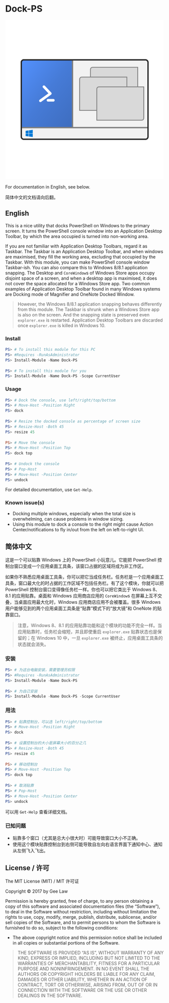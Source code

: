 # Dock-PS

![](logo.png)

For documentation in English, see below.

简体中文的文档请向后翻。

## English

This is a nice utility that docks PowerShell on Windows to the primary screen. It turns the PowerShell console window into an Application Desktop Toolbar, by which the area occupied is turned into non-working area.

If you are not familiar with Application Desktop Toolbars, regard it as Taskbar. The Taskbar is an Application Desktop Toolbar, and when windows are maximised, they fill the working area, excluding that occupied by the Taskbar. With this module, you can make PowerShell console window Taskbar-ish. You can also compare this to Windows 8/8.1 application snapping. The Desktop and `CoreWindow`s of Windows Store apps occupy disjoint space of a screen, and when a desktop app is maximised, it does not cover the space allocated for a Windows Store app. Two common examples of Application Desktop Toolbar found in many Windows systems are Docking mode of Magnifier and OneNote Docked Window.

> However, the Windows 8/8.1 application snapping behaves differently from this module. The Taskbar is shrunk when a Windows Store app is also on the screen. And the snapping state is preserved even `explorer.exe` is restarted. Application Desktop Toolbars are discarded once `explorer.exe` is killed in Windows 10.

### Install

```PowerShell
PS> # To install this module for this PC
PS> #Requires -RunAsAdministrator
PS> Install-Module -Name Dock-PS

PS> # To install this module for you
PS> Install-Module -Name Dock-PS -Scope CurrentUser
```

### Usage

```PowerShell
PS> # Dock the console, use left/right/top/bottom
PS> # Move-Host -Position Right
PS> dock

PS> # Resize the docked console as percentage of screen size
PS> # Resize-Host -Both 45
PS> resize 45

PS> # Move the console
PS> # Move-Host -Position Top
PS> dock top

PS> # Undock the console
PS> # Pop-Host
PS> # Move-Host -Position Center
PS> undock
```

For detailed documentation, use `Get-Help`.

### Known issue(s)

- Docking multiple windows, especially when the total size is overwhelming, can cause problems in window sizing.
- Using this module to dock a console to the right might cause Action Center/notifications to fly in/out from the left on left-to-right UI.

## 简体中文

这是一个可以贴靠 Windows 上的 PowerShell 小玩意儿。它能把 PowerShell 控制台窗口变成一个应用桌面工具条，该窗口占据的区域将成为非工作区。

如果你不熟悉应用桌面工具条，你可以把它当成任务栏。任务栏是一个应用桌面工具条，窗口最大化的时占据的工作区域不包括任务栏。有了这个模块，你就可以把 PowerShell 控制台窗口变得像任务栏一样。你也可以把它类比于 Windows 8、8.1 的应用贴靠。桌面和 Windows 应用商店应用的 `CoreWindow`s 在屏幕上互不交叠，当桌面应用最大化时，Windows 应用商店应用不会被覆盖。很多 Windows 用户能够见到的两个应用桌面工具条是“贴靠”模式下的“放大镜”和 OneNote 的贴靠窗口。

> 注意，Windows 8、8.1 的应用贴靠功能和这个模块的功能不完全一样。当应用贴靠时，任务栏会缩短，并且即使重启 `explorer.exe` 贴靠状态也是保留的；在 Windows 10 中，一旦 `explorer.exe` 被终止，应用桌面工具条的状态就会消失。

### 安装

```PowerShell
PS> # 为这台电脑安装，需要管理员权限
PS> #Requires -RunAsAdministrator
PS> Install-Module -Name Dock-PS

PS> # 为自己安装
PS> Install-Module -Name Dock-PS -Scope CurrentUser
```

### 用法

```PowerShell
PS> # 贴靠控制台，可以选 left/right/top/bottom
PS> # Move-Host -Position Right
PS> dock

PS> # 设置控制台的大小是屏幕大小的百分之几
PS> # Resize-Host -Both 45
PS> resize 45

PS> # 移动控制台
PS> # Move-Host -Position Top
PS> dock top

PS> # 取消贴靠
PS> # Pop-Host
PS> # Move-Host -Position Center
PS> undock
```

可以用 `Get-Help` 查看详细文档。

### 已知问题

- 贴靠多个窗口（尤其是总大小很大时）可能导致窗口大小不正确。
- 使用这个模块贴靠控制台到右侧可能导致自左向右语言界面下通知中心、通知从左侧飞入飞出。

## License / 许可

The MIT License (MIT) / MIT 许可证

Copyright © 2017 by Gee Law

Permission is hereby granted, free of charge, to any person obtaining a copy of this software and associated documentation files (the “Software”), to deal in the Software without restriction, including without limitation the rights to use, copy, modify, merge, publish, distribute, sublicense, and/or sell copies of the Software, and to permit persons to whom the Software is furnished to do so, subject to the following conditions:

- The above copyright notice and this permission notice shall be included in all copies or substantial portions of the Software.

> THE SOFTWARE IS PROVIDED “AS IS”, WITHOUT WARRANTY OF ANY KIND, EXPRESS OR IMPLIED, INCLUDING BUT NOT LIMITED TO THE WARRANTIES OF MERCHANTABILITY, FITNESS FOR A PARTICULAR PURPOSE AND NONINFRINGEMENT. IN NO EVENT SHALL THE AUTHORS OR COPYRIGHT HOLDERS BE LIABLE FOR ANY CLAIM, DAMAGES OR OTHER LIABILITY, WHETHER IN AN ACTION OF CONTRACT, TORT OR OTHERWISE, ARISING FROM, OUT OF OR IN CONNECTION WITH THE SOFTWARE OR THE USE OR OTHER DEALINGS IN THE SOFTWARE.
